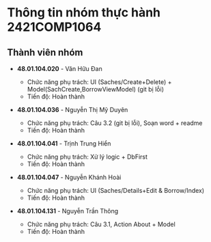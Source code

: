 # Thông tin nhóm thực hành 2421COMP1064

## Thành viên nhóm

- **48.01.104.020** - Văn Hữu Đan
  - Chức năng phụ trách: UI (Saches/Create+Delete) + Model(SachCreate,BorrowViewModel) (git bị lỗi)
  - Tiến độ: Hoàn thành
- **48.01.104.036** - Nguyễn Thị Mỹ Duyên

  - Chức năng phụ trách: Câu 3.2 (git bị lỗi), Soạn word + readme
  - Tiến độ: Hoàn thành

- **48.01.104.041** - Trịnh Trung Hiển

  - Chức năng phụ trách: Xử lý logic + DbFirst
  - Tiến độ: Hoàn thành

- **48.01.104.047** - Nguyễn Khánh Hoài

  - Chức năng phụ trách: UI (Saches/Details+Edit & Borrow/Index)
  - Tiến độ: Hoàn thành

- **48.01.104.131** - Nguyễn Trần Thông
  - Chức năng phụ trách: Câu 3.1, Action About + Model
  - Tiến độ: Hoàn thành
